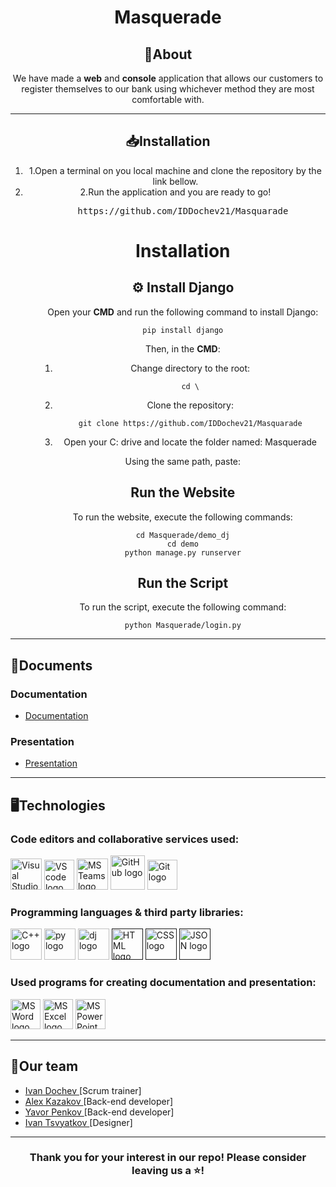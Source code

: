 <h1 align ="center">Masquerade</h1>
<div align = "center">

<h2>📰About</h2>
<p> 
    We have made a <b>web</b> and <b>console</b> application that allows our customers to register themselves to our bank using whichever method they are most comfortable with.
</p>
</div>
<hr>

<div align = "center">
<h2>📥Installation</h2>
<ol>
<li>1.Open a terminal on you local machine and clone the repository by the link bellow.</li>
<li>2.Run the application and you are ready to go!</li>
<ol>
<pre>https://github.com/IDDochev21/Masquarade</pre>

<h1>Installation</h1>

<h2>⚙️ Install Django</h2>
<p>Open your <strong>CMD</strong> and run the following command to install Django:</p>
<pre><code>pip install django</code></pre>

<p>Then, in the <strong>CMD</strong>:</p>
<ol>
<li>Change directory to the root:</li>
    <pre><code>cd \</code></pre>
        
<li>Clone the repository:</li>
    <pre><code>git clone https://github.com/IDDochev21/Masquarade</code></pre>
        
<li>Open your C: drive and locate the folder named: Masquerade</li>
</ol>

<p>Using the same path, paste:</p>

<h2>Run the Website</h2>
<p>To run the website, execute the following commands:</p>
<pre><code>cd Masquerade/demo_dj
cd demo
python manage.py runserver</code></pre>

<h2>Run the Script</h2>
<p>To run the script, execute the following command:</p>
<pre><code>python Masquerade/login.py</code></pre>


</div>
<hr>
<h2>📃Documents</h2>
<h3>Documentation</h3>
<ul>
<li><a href="documents/Documentation - Masquerade.docx" download>Documentation</a></li>
</ul>
<h3>Presentation</h3>
<ul>
<li><a href="documents/Presentation - Masquerade.pptx" download>Presentation</a></li>
</ul>
<hr>
<h2>🖥️Technologies</h2>
<h3> Code editors and collaborative services used:</h3>
<p align = "left">
    <a href="https://visualstudio.microsoft.com/vs/"><img src="https://visualstudio.microsoft.com/wp-content/uploads/2021/10/Product-Icon.svg" alt="Visual Studio" width = "50"/></a>
    <a href="https://code.visualstudio.com/"><img src="https://upload.wikimedia.org/wikipedia/commons/thumb/9/9a/Visual_Studio_Code_1.35_icon.svg/2048px-Visual_Studio_Code_1.35_icon.svg.png" alt="VS code logo" width=48px /></a>
    <a href="https://www.microsoft.com/en/microsoft-teams/group-chat-software"><img src="https://img.icons8.com/color/344/microsoft-teams.png" alt = "MS Teams logo" width="50px" /></a>
    <a href="https://github.com/"><img src="https://joshuapenalba.files.wordpress.com/2014/12/github-icon.png" alt="GitHub logo" width = "55"/></a>
    <a href = "https://git-scm.com/"><img src = "https://git-scm.com/images/logos/downloads/Git-Icon-1788C.png" alt = "Git logo" width = 48px></a>
    </p>
    <h3>Programming languages & third party libraries:</h3>
<p align = "left">
    <a href="https://www.cplusplus.com/"><img src="https://brandslogos.com/wp-content/uploads/thumbs/c-logo-vector.svg" alt="C++ logo" width="50px"/></a>
    <a href="https://www.python.org/"><img src="https://brandslogos.com/wp-content/uploads/images/python-logo-vector.svg" alt="py logo" width="50px"/></a>
    <a href="https://www.djangoproject.com/"><img src="https://brandslogos.com/wp-content/uploads/images/django-logo-vector.svg" alt="dj logo" width="50px"/></a>
    <a href=""><img src="https://brandslogos.com/wp-content/uploads/images/html5-logo-vector.svg" alt="HTML logo" width="50px"/></a>
    <a href=""><img src="https://brandslogos.com/wp-content/uploads/images/css3-logo-vector.svg" alt="CSS logo" width="50px"/></a>
    <a href=""><img src="https://brandslogos.com/wp-content/uploads/images/json-logo-vector.svg" alt="JSON logo" width="50px"/></a>

</p>

<h3>Used programs for creating documentation and presentation:</h3>
<p align="left">
  <a href="https://www.microsoft.com/en-ww/microsoft-365/word"><img src="https://img.icons8.com/color/344/ms-word.png" alt="MS Word logo" width=48px /></a>
  <a href="https://www.microsoft.com/bg-bg/microsoft-365/excel"><img src = "https://upload.wikimedia.org/wikipedia/commons/thumb/3/34/Microsoft_Office_Excel_%282019%E2%80%93present%29.svg/826px-Microsoft_Office_Excel_%282019%E2%80%93present%29.svg.png" alt = "MS Excel logo" width = 48px /></a>
   <a href="https://www.microsoft.com/en-ww/microsoft-365/powerpoint"><img src="https://img.icons8.com/color/344/ms-powerpoint.png" alt="MS PowerPoint logo" width=48px /></a>
</p>
<hr>
<h2 align = "left">🧒Our team</h2>
<ul>
<li><a href = "https://github.com/IDDochev21"> Ivan Dochev </a>[Scrum trainer] <br></li>
<li><a href = "https://github.com/AZKazakov21"> Alex Kazakov </a> [Back-end developer]<br></li>
<li><a href = "https://github.com/YDPenkov21"> Yavor Penkov </a> [Back-end developer] <br></li>
<li><a href = "https://github.com/INTsvyatkov21"> Ivan Tsvyatkov </a>[Designer] <br></li>
</ul>
<hr>

<h3 align = "center">Thank you for your interest in our repo! Please consider leaving us a ⭐!</h3>